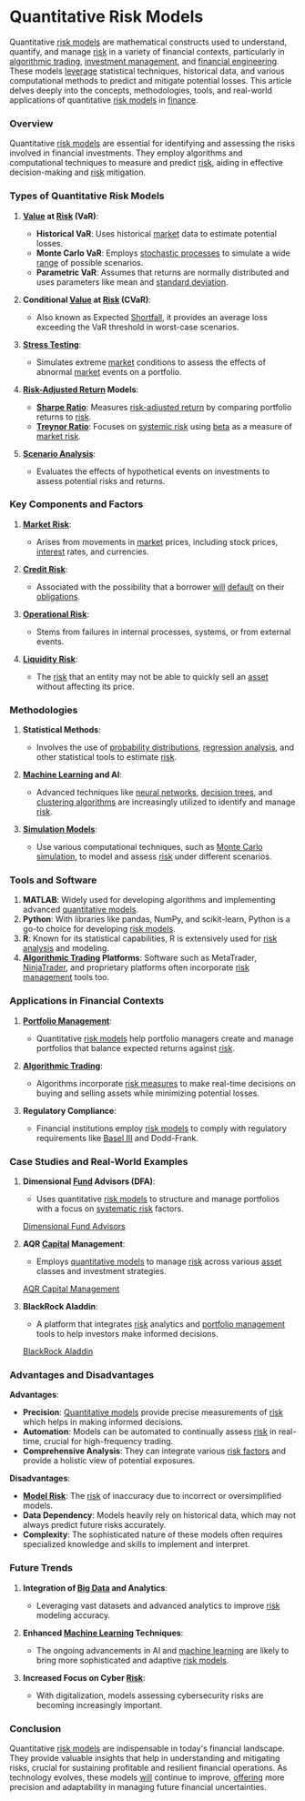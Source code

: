 # Quantitative Risk Models

Quantitative [risk models](../r/risk_models_in_trading.md) are mathematical constructs used to understand, quantify, and manage [risk](../r/risk.md) in a variety of financial contexts, particularly in [algorithmic trading](../a/algorithmic_trading.md), [investment management](../i/investment_management.md), and [financial engineering](../f/financial_engineering.md). These models [leverage](../l/leverage.md) statistical techniques, historical data, and various computational methods to predict and mitigate potential losses. This article delves deeply into the concepts, methodologies, tools, and real-world applications of quantitative [risk models](../r/risk_models_in_trading.md) in [finance](../f/finance.md).

### Overview

Quantitative [risk models](../r/risk_models_in_trading.md) are essential for identifying and assessing the risks involved in financial investments. They employ algorithms and computational techniques to measure and predict [risk](../r/risk.md), aiding in effective decision-making and [risk](../r/risk.md) mitigation.

### Types of Quantitative Risk Models

1. **[Value](../v/value.md) at [Risk](../r/risk.md) (VaR)**:
   - **Historical VaR**: Uses historical [market](../m/market.md) data to estimate potential losses.
   - **Monte Carlo VaR**: Employs [stochastic processes](../s/stochastic_processes.md) to simulate a wide [range](../r/range.md) of possible scenarios.
   - **Parametric VaR**: Assumes that returns are normally distributed and uses parameters like mean and [standard deviation](../s/standard_deviation.md).

2. **Conditional [Value](../v/value.md) at [Risk](../r/risk.md) (CVaR)**:
   - Also known as Expected [Shortfall](../s/shortfall.md), it provides an average loss exceeding the VaR threshold in worst-case scenarios.

3. **[Stress Testing](../s/stress_testing_in_trading.md)**:
   - Simulates extreme [market](../m/market.md) conditions to assess the effects of abnormal [market](../m/market.md) events on a portfolio.

4. **[Risk-Adjusted Return](../r/risk-adjusted_return.md) Models**:
   - **[Sharpe Ratio](../s/sharpe_ratio.md)**: Measures [risk-adjusted return](../r/risk-adjusted_return.md) by comparing portfolio returns to [risk](../r/risk.md).
   - **[Treynor Ratio](../t/treynor_ratio.md)**: Focuses on [systemic risk](../s/systemic_risk.md) using [beta](../b/beta.md) as a measure of [market risk](../m/market_risk.md).

5. **[Scenario Analysis](../s/scenario_analysis.md)**:
   - Evaluates the effects of hypothetical events on investments to assess potential risks and returns.

### Key Components and Factors

1. **[Market Risk](../m/market_risk.md)**:
   - Arises from movements in [market](../m/market.md) prices, including stock prices, [interest](../i/interest.md) rates, and currencies.
 
2. **[Credit Risk](../c/credit_risk.md)**:
   - Associated with the possibility that a borrower [will](../w/will.md) [default](../d/default.md) on their [obligations](../o/obligation.md).
   
3. **[Operational Risk](../o/operational_risk.md)**:
   - Stems from failures in internal processes, systems, or from external events.
   
4. **[Liquidity Risk](../l/liquidity_risk.md)**:
   - The [risk](../r/risk.md) that an entity may not be able to quickly sell an [asset](../a/asset.md) without affecting its price.

### Methodologies 

1. **Statistical Methods**:
   - Involves the use of [probability distributions](../p/probability_distributions_in_trading.md), [regression analysis](../r/regression_analysis.md), and other statistical tools to estimate [risk](../r/risk.md).

2. **[Machine Learning](../m/machine_learning.md) and AI**:
   - Advanced techniques like [neural networks](../n/neural_networks_in_trading.md), [decision trees](../d/decision_trees.md), and [clustering algorithms](../c/clustering_algorithms.md) are increasingly utilized to identify and manage [risk](../r/risk.md).

3. **[Simulation Models](../s/simulation_models.md)**:
   - Use various computational techniques, such as [Monte Carlo simulation](../m/monte_carlo_simulation.md), to model and assess [risk](../r/risk.md) under different scenarios.

### Tools and Software

1. **MATLAB**: Widely used for developing algorithms and implementing advanced [quantitative models](../q/quantitative_models.md).
2. **Python**: With libraries like pandas, NumPy, and scikit-learn, Python is a go-to choice for developing [risk models](../r/risk_models_in_trading.md).
3. **R**: Known for its statistical capabilities, R is extensively used for [risk analysis](../r/risk_analysis.md) and modeling.
4. **[Algorithmic Trading](../a/algorithmic_trading.md) Platforms**: Software such as MetaTrader, [NinjaTrader](../n/ninjatrader.md), and proprietary platforms often incorporate [risk management](../r/risk_management.md) tools too.

### Applications in Financial Contexts

1. **[Portfolio Management](../p/portfolio_management.md)**:
   - Quantitative [risk models](../r/risk_models_in_trading.md) help portfolio managers create and manage portfolios that balance expected returns against [risk](../r/risk.md).

2. **[Algorithmic Trading](../a/algorithmic_trading.md)**:
   - Algorithms incorporate [risk measures](../r/risk_measures.md) to make real-time decisions on buying and selling assets while minimizing potential losses.

3. **Regulatory Compliance**:
   - Financial institutions employ [risk models](../r/risk_models_in_trading.md) to comply with regulatory requirements like [Basel III](../b/basel_iii.md) and Dodd-Frank.

### Case Studies and Real-World Examples

1. **Dimensional [Fund](../f/fund.md) Advisors (DFA)**:
   - Uses quantitative [risk models](../r/risk_models_in_trading.md) to structure and manage portfolios with a focus on [systematic risk](../s/systematic_risk.md) factors.

    [Dimensional Fund Advisors](https://www.dimensional.com)

2. **AQR [Capital](../c/capital.md) Management**:
   - Employs [quantitative models](../q/quantitative_models.md) to manage [risk](../r/risk.md) across various [asset](../a/asset.md) classes and investment strategies.

    [AQR Capital Management](https://www.aqr.com)

3. **BlackRock Aladdin**:
   - A platform that integrates [risk](../r/risk.md) analytics and [portfolio management](../p/portfolio_management.md) tools to help investors make informed decisions.

   [BlackRock Aladdin](https://www.blackrock.com/aladdin)

### Advantages and Disadvantages

**Advantages**:
- **Precision**: [Quantitative models](../q/quantitative_models.md) provide precise measurements of [risk](../r/risk.md) which helps in making informed decisions.
- **Automation**: Models can be automated to continually assess [risk](../r/risk.md) in real-time, crucial for high-frequency trading.
- **Comprehensive Analysis**: They can integrate various [risk factors](../r/risk_factors_in_trading.md) and provide a holistic view of potential exposures.

**Disadvantages**:
- **[Model Risk](../m/model_risk.md)**: The [risk](../r/risk.md) of inaccuracy due to incorrect or oversimplified models.
- **Data Dependency**: Models heavily rely on historical data, which may not always predict future risks accurately.
- **Complexity**: The sophisticated nature of these models often requires specialized knowledge and skills to implement and interpret.

### Future Trends

1. **Integration of [Big Data](../b/big_data_in_trading.md) and Analytics**:
   - Leveraging vast datasets and advanced analytics to improve [risk](../r/risk.md) modeling accuracy.

2. **Enhanced [Machine Learning](../m/machine_learning.md) Techniques**:
   - The ongoing advancements in AI and [machine learning](../m/machine_learning.md) are likely to bring more sophisticated and adaptive [risk models](../r/risk_models_in_trading.md).

3. **Increased Focus on Cyber [Risk](../r/risk.md)**:
   - With digitalization, models assessing cybersecurity risks are becoming increasingly important.

### Conclusion

Quantitative [risk models](../r/risk_models_in_trading.md) are indispensable in today's financial landscape. They provide valuable insights that help in understanding and mitigating risks, crucial for sustaining profitable and resilient financial operations. As technology evolves, these models [will](../w/will.md) continue to improve, [offering](../o/offering.md) more precision and adaptability in managing future financial uncertainties.
